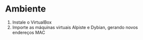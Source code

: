 # Ambiente

1. Instale o VirtualBox
2. Importe as máquinas virtuais Alpiste e Dybian, gerando novos endereços MAC
